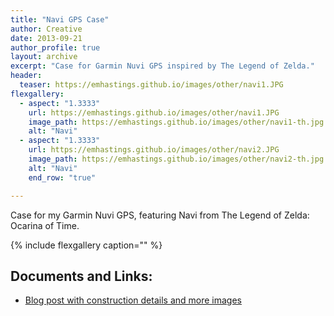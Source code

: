 ```yaml
---
title: "Navi GPS Case"
author: Creative
date: 2013-09-21
author_profile: true
layout: archive
excerpt: "Case for Garmin Nuvi GPS inspired by The Legend of Zelda."
header:
  teaser: https://emhastings.github.io/images/other/navi1.JPG
flexgallery:
  - aspect: "1.3333"
    url: https://emhastings.github.io/images/other/navi1.JPG
    image_path: https://emhastings.github.io/images/other/navi1-th.jpg
    alt: "Navi"      
  - aspect: "1.3333"
    url: https://emhastings.github.io/images/other/navi2.JPG
    image_path: https://emhastings.github.io/images/other/navi2-th.jpg
    alt: "Navi"   
    end_row: "true"

---
```


Case for my Garmin Nuvi GPS, featuring Navi from The Legend of Zelda: Ocarina of Time.

{% include flexgallery caption="" %}

## Documents and Links:
* [Blog post with construction details and more images](http://realmsoflegend.blogspot.com/2013/09/a-case-for-navi.html)


